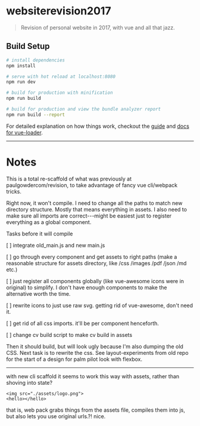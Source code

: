 # websiterevision2017

> Revision of personal website in 2017, with vue and all that jazz.

## Build Setup

``` bash
# install dependencies
npm install

# serve with hot reload at localhost:8080
npm run dev

# build for production with minification
npm run build

# build for production and view the bundle analyzer report
npm run build --report
```

For detailed explanation on how things work, checkout the [guide](http://vuejs-templates.github.io/webpack/) and [docs for vue-loader](http://vuejs.github.io/vue-loader).

----

# Notes

This is a total re-scaffold of what was previously at paulgowdercom/revision, to take advantage of fancy vue cli/webpack tricks. 

Right now, it won't compile.  I need to change all the paths to match new directory structure. Mostly that means everything in assets.  I also need to make sure all imports are correct---might be easiest just to register everything as a global component.

Tasks before it will compile

[ ] integrate old_main.js and new main.js

[ ] go through every component and get assets to right paths (make a reasonable structure for assets directory, like /css /images /pdf /json /md etc.)

[ ] just register all components globally (like vue-awesome icons were in original) to simplify.  I don't have enough components to make the alternative worth the time.

[ ] rewrite icons to just use raw svg.  getting rid of vue-awesome, don't need it.

[ ] get rid of all css imports.  it'll be per component henceforth.

[ ] change cv build script to make cv build in assets

Then it should build, but will look ugly because I'm also dumping the old CSS. Next task is to rewrite the css. See layout-experiments from old repo for the start of a design for palm pilot look with flexbox.

----

with new cli scaffold it seems to work this way with assets, rather than shoving into state? 

    <img src="./assets/logo.png">
    <hello></hello>

that is, web pack grabs things from the assets file, compiles them into js, but also lets you use original urls.?!  nice. 
